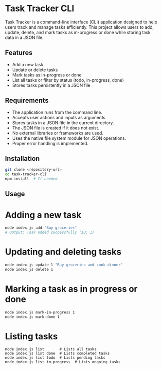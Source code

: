 # Task Tracker CLI

Task Tracker is a command-line interface (CLI) application designed to help users track and manage tasks efficiently. This project allows users to add, update, delete, and mark tasks as in-progress or done while storing task data in a JSON file.

## Features
- Add a new task
- Update or delete tasks
- Mark tasks as in-progress or done
- List all tasks or filter by status (todo, in-progress, done)
- Stores tasks persistently in a JSON file

## Requirements
- The application runs from the command line.
- Accepts user actions and inputs as arguments.
- Stores tasks in a JSON file in the current directory.
- The JSON file is created if it does not exist.
- No external libraries or frameworks are used.
- Uses the native file system module for JSON operations.
- Proper error handling is implemented.

## Installation
```sh
git clone <repository-url>
cd task-tracker-cli
npm install  # If needed
```

## Usage
# Adding a new task
```sh
node index.js add "Buy groceries"
# Output: Task added successfully (ID: 1)
```
# Updating and deleting tasks
```sh
node index.js update 1 "Buy groceries and cook dinner"
node index.js delete 1
```
# Marking a task as in progress or done
```sh
node index.js mark-in-progress 1
node index.js mark-done 1
```
# Listing tasks
```
node index.js list       # Lists all tasks
node index.js list done  # Lists completed tasks
node index.js list todo  # Lists pending tasks
node index.js list in-progress  # Lists ongoing tasks
```
